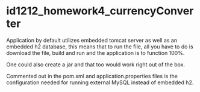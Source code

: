 # id1212_homework4_currencyConverter

Application by default utilizes embedded tomcat server as well as an embedded h2 database, this means that to run the file,
all you have to do is download the file, build and run and the application is to function 100%.

One could also create a jar and that too would work right out of the box.

Commented out in the pom.xml and application.properties files  is the configuration needed for running external MySQL instead
of embedded h2.
